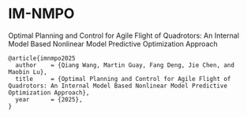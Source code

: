 # IM-NMPO

Optimal Planning and Control for Agile Flight of Quadrotors: An Internal Model Based Nonlinear Model Predictive Optimization Approach
```
@article{imnmpo2025
  author    = {Qiang Wang, Martin Guay, Fang Deng, Jie Chen, and  Maobin Lu},
  title     = {Optimal Planning and Control for Agile Flight of Quadrotors: An Internal Model Based Nonlinear Model Predictive Optimization Approach},
  year      = {2025},
}
```
